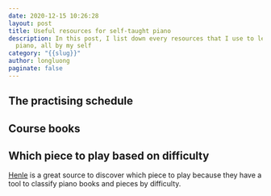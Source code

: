 ```yaml
---
date: 2020-12-15 10:26:28
layout: post
title: Useful resources for self-taught piano
description: In this post, I list down every resources that I use to learn
  piano, all by my self
category: "{{slug}}"
author: longluong
paginate: false
---
```

## The practising schedule

## Course books

## Which piece to play based on difficulty

[Henle](https://www.henle.de/) is a great source to discover which piece to play because they have a tool to classify piano books and pieces by difficulty.